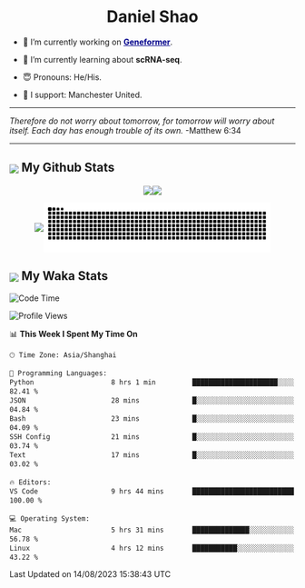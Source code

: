 

<h1 align="center">Daniel Shao</h1>

- 🐒 I’m currently working on <strong><a href="https://huggingface.co/ctheodoris/Geneformer" style="color: darkblue">Geneformer</a></strong>.

- 🥹 I’m currently learning about **scRNA-seq**.

- 😇 Pronouns: He/His.

- 🦧 I support: Manchester United.

---

<i> Therefore do not worry about tomorrow, for tomorrow will worry about itself. Each day has enough trouble of its own. </i> -Matthew 6:34

---

<h2><img src="https://emojis.slackmojis.com/emojis/images/1579216111/7550/pikachu_wave.gif?1579216111" align="center" width="28" /> My Github Stats</h2>

<p align="center"><img align="center" src = "https://github-readme-stats.vercel.app/api?username=super-dainiu&show_icons=true&count_private=true&theme=tokyonight&hide=issues&line_height=30" width="400px"><img align="center" src = "https://github-readme-streak-stats.herokuapp.com/?user=super-dainiu&theme=tokyonight" width="400px"></p>

<p align="center"><img align="center" width="400px" src="https://github-readme-stats.vercel.app/api/top-langs/?username=super-dainiu&layout=compact&theme=tokyonight&hide=html,tex,jupyter%20notebook"><img align="center" width="400px" src="https://github.com/super-dainiu/super-dainiu/blob/output/github-contribution-grid-snake.svg"></p>

<h2><img src="https://emojis.slackmojis.com/emojis/images/1579216111/7550/pikachu_wave.gif?1579216111" align="center" width="28" /> My Waka Stats</h2>

<!--START_SECTION:waka-->
![Code Time](http://img.shields.io/badge/Code%20Time-275%20hrs%2044%20mins-blue)

![Profile Views](http://img.shields.io/badge/Profile%20Views-11-blue)

📊 **This Week I Spent My Time On** 

```text
🕑︎ Time Zone: Asia/Shanghai

💬 Programming Languages: 
Python                   8 hrs 1 min         █████████████████████░░░░   82.41 % 
JSON                     28 mins             █░░░░░░░░░░░░░░░░░░░░░░░░   04.84 % 
Bash                     23 mins             █░░░░░░░░░░░░░░░░░░░░░░░░   04.09 % 
SSH Config               21 mins             █░░░░░░░░░░░░░░░░░░░░░░░░   03.74 % 
Text                     17 mins             █░░░░░░░░░░░░░░░░░░░░░░░░   03.02 % 

🔥 Editors: 
VS Code                  9 hrs 44 mins       █████████████████████████   100.00 % 

💻 Operating System: 
Mac                      5 hrs 31 mins       ██████████████░░░░░░░░░░░   56.78 % 
Linux                    4 hrs 12 mins       ███████████░░░░░░░░░░░░░░   43.22 % 
```


 Last Updated on 14/08/2023 15:38:43 UTC
<!--END_SECTION:waka-->
